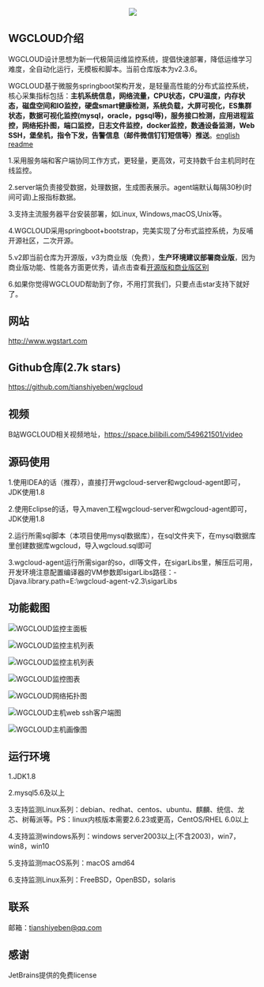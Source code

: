 <p align="center">
  <a  target="_blank" href="http://www.wgstart.com">
    <img src="./demo/logo.png">
  </a>
 </p>



## WGCLOUD介绍

WGCLOUD设计思想为新一代极简运维监控系统，提倡快速部署，降低运维学习难度，全自动化运行，无模板和脚本。当前仓库版本为v2.3.6。

WGCLOUD基于微服务springboot架构开发，是轻量高性能的分布式监控系统，核心采集指标包括：**主机系统信息，网络流量，CPU状态，CPU温度，内存状态，磁盘空间和IO监控，硬盘smart健康检测，系统负载，大屏可视化，ES集群状态，数据可视化监控(mysql，oracle，pgsql等)，服务接口检测，应用进程监控，网络拓扑图，端口监控，日志文件监控，docker监控，数通设备监测，Web SSH，堡垒机，指令下发，告警信息（邮件微信钉钉短信等）推送**。[english readme](<./README_en.md>)

1.采用服务端和客户端协同工作方式，更轻量，更高效，可支持数千台主机同时在线监控。

2.server端负责接受数据，处理数据，生成图表展示。agent端默认每隔30秒(时间可调)上报指标数据。

3.支持主流服务器平台安装部署，如Linux, Windows,macOS,Unix等。

4.WGCLOUD采用springboot+bootstrap，完美实现了分布式监控系统，为反哺开源社区，二次开源。

5.v2即当前仓库为开源版，v3为商业版（免费），**生产环境建议部署商业版**，因为商业版功能、性能各方面更优秀，请点击查看[开源版和商业版区别](<./开源版和商业版区别.md>)

6.如果你觉得WGCLOUD帮助到了你，不用打赏我们，只要点击star支持下就好了。

## **网站**

<http://www.wgstart.com>

## **Github仓库(2.7k stars)**

<https://github.com/tianshiyeben/wgcloud>

## **视频**

B站WGCLOUD相关视频地址，<https://space.bilibili.com/549621501/video>

## **源码使用**

1.使用IDEA的话（推荐），直接打开wgcloud-server和wgcloud-agent即可，JDK使用1.8

2.使用Eclipse的话，导入maven工程wgcloud-server和wgcloud-agent即可，JDK使用1.8

2.运行所需sql脚本（本项目使用mysql数据库），在sql文件夹下，在mysql数据库里创建数据库wgcloud，导入wgcloud.sql即可

3.wgcloud-agent运行所需sigar的so，dll等文件，在sigarLibs里，解压后可用，开发环境注意配置编译器的VM参数即sigarLibs路径：-Djava.library.path=E:\wgcloud-agent-v2.3\sigarLibs

## **功能截图**



![WGCLOUD监控主面板](./demo/demo2.jpg)

![WGCLOUD监控主机列表](./demo/demo3.jpg)

![WGCLOUD监控主机列表](./demo/dp.jpg)

![WGCLOUD监控图表](./demo/demo4.jpg)



![WGCLOUD网络拓扑图](./demo/tpdemo.jpg)

![WGCLOUD主机web ssh客户端图](./demo/ssh.jpg)

![WGCLOUD主机画像图](./demo/huaxiang.jpg)


## 运行环境

1.JDK1.8

2.mysql5.6及以上

3.支持监测Linux系列：debian、redhat、centos、ubuntu、麒麟、统信、龙芯、树莓派等。PS：linux内核版本需要2.6.23或更高，CentOS/RHEL 6.0以上

4.支持监测windows系列：windows server2003以上(不含2003)，win7，win8，win10

5.支持监测macOS系列：macOS amd64

6.支持监测Linux系列：FreeBSD，OpenBSD，solaris

## 联系

邮箱：tianshiyeben@qq.com

## 感谢

JetBrains提供的免费license